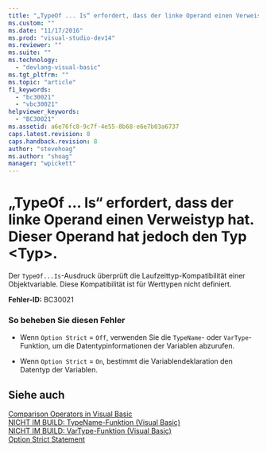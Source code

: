 ```yaml
---
title: "„TypeOf ... Is“ erfordert, dass der linke Operand einen Verweistyp hat. Dieser Operand hat jedoch den Typ &lt;Typ&gt;. | Microsoft Docs"
ms.custom: ""
ms.date: "11/17/2016"
ms.prod: "visual-studio-dev14"
ms.reviewer: ""
ms.suite: ""
ms.technology: 
  - "devlang-visual-basic"
ms.tgt_pltfrm: ""
ms.topic: "article"
f1_keywords: 
  - "bc30021"
  - "vbc30021"
helpviewer_keywords: 
  - "BC30021"
ms.assetid: a6e76fc8-9c7f-4e55-8b68-e6e7b03a6737
caps.latest.revision: 8
caps.handback.revision: 8
author: "stevehoag"
ms.author: "shoag"
manager: "wpickett"
---
```

# „TypeOf ... Is“ erfordert, dass der linke Operand einen Verweistyp hat. Dieser Operand hat jedoch den Typ &lt;Typ&gt;.
Der `TypeOf...Is`\-Ausdruck überprüft die Laufzeittyp\-Kompatibilität einer Objektvariable. Diese Kompatibilität ist für Werttypen nicht definiert.  
  
 **Fehler\-ID:** BC30021  
  
### So beheben Sie diesen Fehler  
  
-   Wenn `Option Strict` \= `Off`, verwenden Sie die `TypeName`\- oder `VarType`\-Funktion, um die Datentypinformationen der Variablen abzurufen.  
  
-   Wenn `Option Strict` \= `On`, bestimmt die Variablendeklaration den Datentyp der Variablen.  
  
## Siehe auch  
 [Comparison Operators in Visual Basic](../../visual-basic/programming-guide/language-features/operators-and-expressions/comparison-operators.md)   
 [NICHT IM BUILD: TypeName\-Funktion \(Visual Basic\)](http://msdn.microsoft.com/de-de/6197bc6c-e8a6-4711-883c-0c95e94e272c)   
 [NICHT IM BUILD: VarType\-Funktion \(Visual Basic\)](http://msdn.microsoft.com/de-de/e820b6fc-faa6-4de4-836a-0466032dc190)   
 [Option Strict Statement](../../visual-basic/language-reference/statements/option-strict-statement.md)